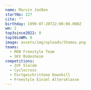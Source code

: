 ```yaml
---
name: Marvin Janßen
startNo: 227
cite: ""
birthday: 1999-07-20T22:00:00.000Z
wm: 2
top3since2022: 0
top10inWM: 0
image: assets/img/uploads/thomas.png
teams:
  - RKB Freestyle Team
  - SKV Büdesheim
competitions:
  - IUF Slalom
  - Cyclocross
  - Fortgeschrittene Downhill
  - Freestyle Einzel Altersklasse
---
```

